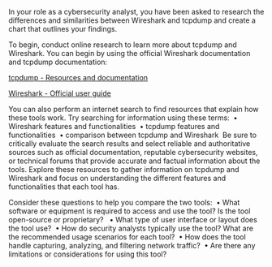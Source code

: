 In your role as a cybersecurity analyst, you have been asked to research the differences and similarities between Wireshark and tcpdump and create a chart that outlines your findings. 

To begin, conduct online research to learn more about tcpdump and Wireshark. You can begin by using the official Wireshark documentation and tcpdump documentation: 

  [tcpdump - Resources and documentation](https://www.tcpdump.org/index.html#documentation)   
  
  [Wireshark - Official user guide](https://www.wireshark.org/docs/wsug_html/)   

You can also perform an internet search to find resources that explain how these tools work. Try searching for information using these terms: 
	•	Wireshark features and functionalities 
	•	tcpdump features and functionalities 
	•	comparison between tcpdump and Wireshark 
Be sure to critically evaluate the search results and select reliable and authoritative sources such as official documentation, reputable cybersecurity websites, or technical forums that provide accurate and factual information about the tools.
Explore these resources to gather information on tcpdump and Wireshark and focus on understanding the different features and functionalities that each tool has.

Consider these questions to help you compare the two tools: 
	•	What software or equipment is required to access and use the tool? Is the tool open-source or proprietary?  
	•	What type of user interface or layout does the tool use? 
	•	How do security analysts typically use the tool? What are the recommended usage scenarios for each tool? 
	•	How does the tool handle capturing, analyzing, and filtering network traffic? 
	•	Are there any limitations or considerations for using this tool? 




